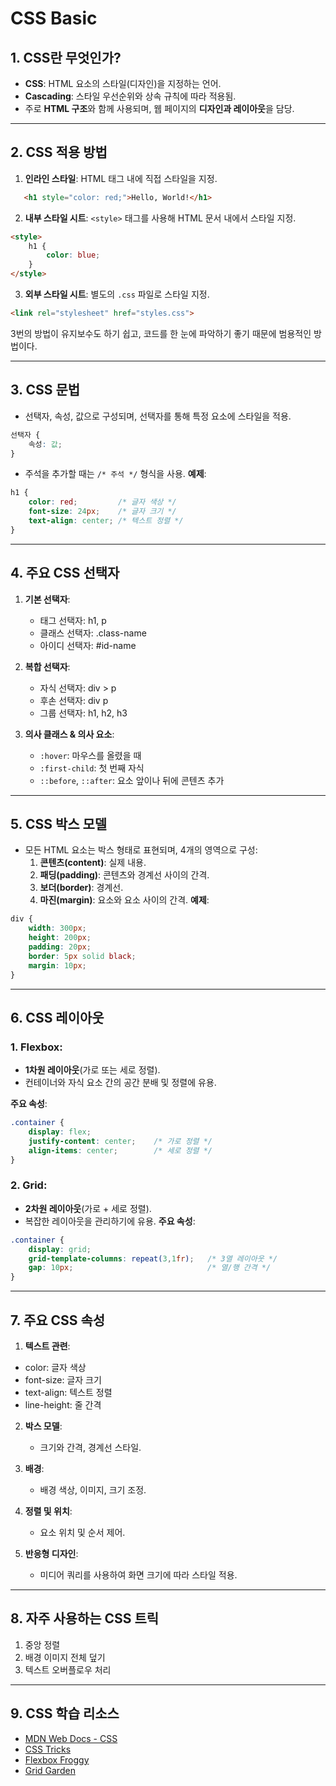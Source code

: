 # CSS Basic
## **1. CSS란 무엇인가?**
- **CSS**: HTML 요소의 스타일(디자인)을 지정하는 언어.
- **Cascading**: 스타일 우선순위와 상속 규칙에 따라 적용됨.
- 주로 **HTML 구조**와 함께 사용되며, 웹 페이지의 **디자인과 레이아웃**을 담당.
---

## **2. CSS 적용 방법**
1. **인라인 스타일**: HTML 태그 내에 직접 스타일을 지정.
```html
   <h1 style="color: red;">Hello, World!</h1>
```
2. **내부 스타일 시트**: `<style>` 태그를 사용해 HTML 문서 내에서 스타일 지정.
```html
<style>
    h1 {
        color: blue;
    }
</style>
```
3. **외부 스타일 시트**: 별도의 `.css` 파일로 스타일 지정.
```html
<link rel="stylesheet" href="styles.css">
```
3번의 방법이 유지보수도 하기 쉽고, 코드를 한 눈에 파악하기 좋기 때문에 범용적인 방법이다.

---
## **3. CSS 문법**
- 선택자, 속성, 값으로 구성되며, 선택자를 통해 특정 요소에 스타일을 적용.
```css
선택자 {
    속성: 값;
}
```
- 주석을 추가할 때는 `/* 주석 */` 형식을 사용.
**예제**: 
```css
h1 {
    color: red;         /* 글자 색상 */
    font-size: 24px;    /* 글자 크기 */
    text-align: center; /* 텍스트 정렬 */
}
```

---

## **4. 주요 CSS 선택자**
1. **기본 선택자**:
   - 태그 선택자: h1, p
   - 클래스 선택자: .class-name
   - 아이디 선택자: #id-name

2. **복합 선택자**:
   - 자식 선택자: div > p
   - 후손 선택자: div p
   - 그룹 선택자: h1, h2, h3

3. **의사 클래스 & 의사 요소**:
   - `:hover`: 마우스를 올렸을 때
   - `:first-child`: 첫 번째 자식
   - `::before`, `::after`: 요소 앞이나 뒤에 콘텐츠 추가

---

## **5. CSS 박스 모델**
- 모든 HTML 요소는 박스 형태로 표현되며, 4개의 영역으로 구성:
  1. **콘텐츠(content)**: 실제 내용.
  2. **패딩(padding)**: 콘텐츠와 경계선 사이의 간격.
  3. **보더(border)**: 경계선.
  4. **마진(margin)**: 요소와 요소 사이의 간격.
**예제**:
```css
div {
    width: 300px;
    height: 200px;
    padding: 20px;
    border: 5px solid black;
    margin: 10px;
}
```

---

## **6. CSS 레이아웃**
### 1. **Flexbox**:
- **1차원 레이아웃**(가로 또는 세로 정렬).
- 컨테이너와 자식 요소 간의 공간 분배 및 정렬에 유용.

**주요 속성**:
```css
.container {
    display: flex;
    justify-content: center;    /* 가로 정렬 */
    align-items: center;        /* 세로 정렬 */
}
```

### 2. **Grid**:
- **2차원 레이아웃**(가로 + 세로 정렬).
- 복잡한 레이아웃을 관리하기에 유용.
**주요 속성**:
```css
.container {
    display: grid;
    grid-template-columns: repeat(3,1fr);   /* 3열 레이아웃 */
    gap: 10px;                              /* 열/행 간격 */
}
```

---

## **7. 주요 CSS 속성**
1. **텍스트 관련**:
- color: 글자 색상
- font-size: 글자 크기
- text-align: 텍스트 정렬
- line-height: 줄 간격

2. **박스 모델**:
   - 크기와 간격, 경계선 스타일.

3. **배경**:
   - 배경 색상, 이미지, 크기 조정.

4. **정렬 및 위치**:
   - 요소 위치 및 순서 제어.

5. **반응형 디자인**:
   - 미디어 쿼리를 사용하여 화면 크기에 따라 스타일 적용.

---

## **8. 자주 사용하는 CSS 트릭**
1. 중앙 정렬
2. 배경 이미지 전체 덮기
3. 텍스트 오버플로우 처리

---

## **9. CSS 학습 리소스**
- [MDN Web Docs - CSS](https://developer.mozilla.org/ko/docs/Web/CSS)
- [CSS Tricks](https://css-tricks.com/)
- [Flexbox Froggy](https://flexboxfroggy.com/)
- [Grid Garden](https://cssgridgarden.com/)
